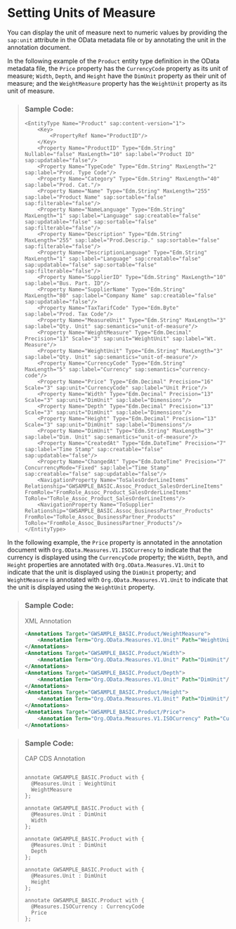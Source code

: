 <!-- loio0d6c1d5f9e1e4aab950f7b528c59fa5d -->

# Setting Units of Measure

You can display the unit of measure next to numeric values by providing the `sap:unit` attribute in the OData metadata file or by annotating the unit in the annotation document.



In the following example of the `Product` entity type definition in the OData metadata file, the `Price` property has the `CurrencyCode` property as its unit of measure; `Width`, `Depth`, and `Height` have the `DimUnit` property as their unit of measure; and the `WeightMeasure` property has the `WeightUnit` property as its unit of measure.

> ### Sample Code:  
> ```
> <EntityType Name="Product" sap:content-version="1">
>     <Key>
>         <PropertyRef Name="ProductID"/>
>     </Key>
>     <Property Name="ProductID" Type="Edm.String" Nullable="false" MaxLength="10" sap:label="Product ID" sap:updatable="false"/>
>     <Property Name="TypeCode" Type="Edm.String" MaxLength="2" sap:label="Prod. Type Code"/>
>     <Property Name="Category" Type="Edm.String" MaxLength="40" sap:label="Prod. Cat."/>
>     <Property Name="Name" Type="Edm.String" MaxLength="255" sap:label="Product Name" sap:sortable="false" sap:filterable="false"/>
>     <Property Name="NameLanguage" Type="Edm.String" MaxLength="1" sap:label="Language" sap:creatable="false" sap:updatable="false" sap:sortable="false" sap:filterable="false"/>
>     <Property Name="Description" Type="Edm.String" MaxLength="255" sap:label="Prod.Descrip." sap:sortable="false" sap:filterable="false"/>
>     <Property Name="DescriptionLanguage" Type="Edm.String" MaxLength="1" sap:label="Language" sap:creatable="false" sap:updatable="false" sap:sortable="false" sap:filterable="false"/>
>     <Property Name="SupplierID" Type="Edm.String" MaxLength="10" sap:label="Bus. Part. ID"/>
>     <Property Name="SupplierName" Type="Edm.String" MaxLength="80" sap:label="Company Name" sap:creatable="false" sap:updatable="false"/>
>     <Property Name="TaxTarifCode" Type="Edm.Byte" sap:label="Prod. Tax Code"/>
>     <Property Name="MeasureUnit" Type="Edm.String" MaxLength="3" sap:label="Qty. Unit" sap:semantics="unit-of-measure"/>
>     <Property Name="WeightMeasure" Type="Edm.Decimal" Precision="13" Scale="3" sap:unit="WeightUnit" sap:label="Wt. Measure"/>
>     <Property Name="WeightUnit" Type="Edm.String" MaxLength="3" sap:label="Qty. Unit" sap:semantics="unit-of-measure"/>
>     <Property Name="CurrencyCode" Type="Edm.String" MaxLength="5" sap:label="Currency" sap:semantics="currency-code"/>
>     <Property Name="Price" Type="Edm.Decimal" Precision="16" Scale="3" sap:unit="CurrencyCode" sap:label="Unit Price"/>
>     <Property Name="Width" Type="Edm.Decimal" Precision="13" Scale="3" sap:unit="DimUnit" sap:label="Dimensions"/>
>     <Property Name="Depth" Type="Edm.Decimal" Precision="13" Scale="3" sap:unit="DimUnit" sap:label="Dimensions"/>
>     <Property Name="Height" Type="Edm.Decimal" Precision="13" Scale="3" sap:unit="DimUnit" sap:label="Dimensions"/>
>     <Property Name="DimUnit" Type="Edm.String" MaxLength="3" sap:label="Dim. Unit" sap:semantics="unit-of-measure"/>
>     <Property Name="CreatedAt" Type="Edm.DateTime" Precision="7" sap:label="Time Stamp" sap:creatable="false" sap:updatable="false"/>
>     <Property Name="ChangedAt" Type="Edm.DateTime" Precision="7" ConcurrencyMode="Fixed" sap:label="Time Stamp" sap:creatable="false" sap:updatable="false"/>
>     <NavigationProperty Name="ToSalesOrderLineItems" Relationship="GWSAMPLE_BASIC.Assoc_Product_SalesOrderLineItems" FromRole="FromRole_Assoc_Product_SalesOrderLineItems" ToRole="ToRole_Assoc_Product_SalesOrderLineItems"/>
>     <NavigationProperty Name="ToSupplier" Relationship="GWSAMPLE_BASIC.Assoc_BusinessPartner_Products" FromRole="ToRole_Assoc_BusinessPartner_Products" ToRole="FromRole_Assoc_BusinessPartner_Products"/>
> </EntityType>
> ```

In the following example, the `Price` property is annotated in the annotation document with `Org.OData.Measures.V1.ISOCurrency` to indicate that the currency is displayed using the `CurrencyCode` property; the `Width`, `Depth`, and `Height` properties are annotated with `Org.OData.Measures.V1.Unit` to indicate that the unit is displayed using the `DimUnit` property; and `WeightMeasure` is annotated with `Org.OData.Measures.V1.Unit` to indicate that the unit is displayed using the `WeightUnit` property.

> ### Sample Code:  
> XML Annotation
> 
> ```xml
> <Annotations Target="GWSAMPLE_BASIC.Product/WeightMeasure">
>     <Annotation Term="Org.OData.Measures.V1.Unit" Path="WeightUnit"/>
> </Annotations>
> <Annotations Target="GWSAMPLE_BASIC.Product/Width">
>     <Annotation Term="Org.OData.Measures.V1.Unit" Path="DimUnit"/>
> </Annotations>
> <Annotations Target="GWSAMPLE_BASIC.Product/Depth">
>     <Annotation Term="Org.OData.Measures.V1.Unit" Path="DimUnit"/>
> </Annotations>
> <Annotations Target="GWSAMPLE_BASIC.Product/Height">
>     <Annotation Term="Org.OData.Measures.V1.Unit" Path="DimUnit"/>
> </Annotations>
> <Annotations Target="GWSAMPLE_BASIC.Product/Price">
>     <Annotation Term="Org.OData.Measures.V1.ISOCurrency" Path="CurrencyCode"/>
> </Annotations>
> ```

> ### Sample Code:  
> CAP CDS Annotation
> 
> ```
> 
> annotate GWSAMPLE_BASIC.Product with {
>   @Measures.Unit : WeightUnit
>   WeightMeasure
> };
> 
> annotate GWSAMPLE_BASIC.Product with {
>   @Measures.Unit : DimUnit
>   Width
> };
> 
> annotate GWSAMPLE_BASIC.Product with {
>   @Measures.Unit : DimUnit
>   Depth
> };
> 
> annotate GWSAMPLE_BASIC.Product with {
>   @Measures.Unit : DimUnit
>   Height
> };
> 
> annotate GWSAMPLE_BASIC.Product with {
>   @Measures.ISOCurrency : CurrencyCode
>   Price
> };
> 
> ```

